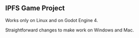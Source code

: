 ## IPFS Game Project

Works only on Linux and on Godot Engine 4.

Straightforward changes to make work on Windows and Mac.
